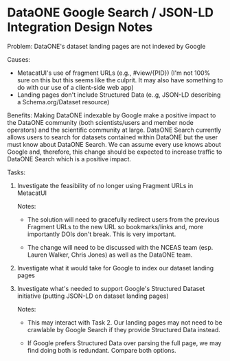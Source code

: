 # DataONE Google Search / JSON-LD Integration Design Notes

Problem: DataONE's dataset landing pages are not indexed by Google

Causes:

- MetacatUI's use of fragment URLs (e.g., #view/{PID}) (I'm not 100% sure on this but this seems like the culprit. It may also have something to do with our use of a client-side web app)
- Landing pages don't include Structured Data (e..g, JSON-LD describing a Schema.org/Dataset resource)

Benefits: Making DataONE indexable by Google make a positive impact to the DataONE community (both scientists/users and member node operators) and the scientific community at large.
DataONE Search currently allows users to search for datasets contained within DataONE but the user must know about DataONE Search. We can assume every use knows about Google and, therefore, this change should be expected to increase traffic to DataONE Search which is a positive impact.

Tasks:

1. Investigate the feasibility of no longer using Fragment URLs in MetacatUI

    Notes:

    - The solution will need to gracefully redirect users from the previous Fragment URLs to the new URL so bookmarks/links and, more importantly DOIs don't break. This is very important.

    - The change will need to be discussed with the NCEAS team (esp. Lauren Walker, Chris Jones) as well as the DataONE team.

2. Investigate what it would take for Google to index our dataset landing pages

3. Investigate what's needed to support Google's Structured Dataset initiative (putting JSON-LD on dataset landing pages)

    Notes:

    - This may interact with Task 2. Our landing pages may not need to be crawlable by Google Search if they provide Structured Data instead.

    - If Google prefers Structured Data over parsing the full page, we may find doing both is redundant. Compare both options.
